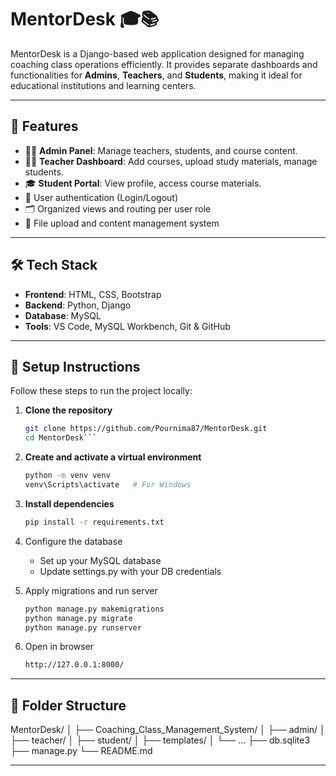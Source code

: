 # MentorDesk 🎓📚

MentorDesk is a Django-based web application designed for managing coaching class operations efficiently. It provides separate dashboards and functionalities for **Admins**, **Teachers**, and **Students**, making it ideal for educational institutions and learning centers.

---

## 🚀 Features

- 🧑‍💼 **Admin Panel**: Manage teachers, students, and course content.
- 👩‍🏫 **Teacher Dashboard**: Add courses, upload study materials, manage students.
- 🎓 **Student Portal**: View profile, access course materials.
- 🔐 User authentication (Login/Logout)
- 🗂 Organized views and routing per user role
- 📁 File upload and content management system

---

## 🛠️ Tech Stack

- **Frontend**: HTML, CSS, Bootstrap
- **Backend**: Python, Django
- **Database**: MySQL
- **Tools**: VS Code, MySQL Workbench, Git & GitHub

---

## 🔧 Setup Instructions

Follow these steps to run the project locally:

1. **Clone the repository**
   ```bash
   git clone https://github.com/Pournima87/MentorDesk.git
   cd MentorDesk```

2. **Create and activate a virtual environment**
   ```bash
   python -m venv venv
   venv\Scripts\activate   # For Windows
   
3. **Install dependencies**
   ```bash
   pip install -r requirements.txt
   
4. Configure the database
     - Set up your MySQL database
     - Update settings.py with your DB credentials
       
5. Apply migrations and run server
   ```bash
   python manage.py makemigrations
   python manage.py migrate
   python manage.py runserver
   
6. Open in browser
   ```bash
   http://127.0.0.1:8000/

---

## 📂 Folder Structure

MentorDesk/
│
├── Coaching_Class_Management_System/
│   ├── admin/
│   ├── teacher/
│   ├── student/
│   ├── templates/
│   └── ...
├── db.sqlite3
├── manage.py
└── README.md


---




